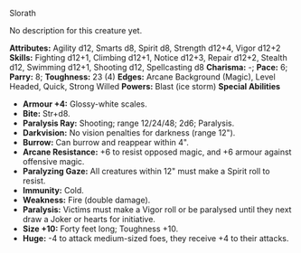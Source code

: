 Slorath

No description for this creature yet.

**Attributes:** Agility d12, Smarts d8, Spirit d8, Strength d12+4, Vigor
d12+2
**Skills:** Fighting d12+1, Climbing d12+1, Notice d12+3, Repair d12+2,
Stealth d12, Swimming d12+1, Shooting d12, Spellcasting d8
**Charisma:** -; **Pace:** 6; **Parry:** 8; **Toughness:** 23 (4)
**Edges:** Arcane Background (Magic), Level Headed, Quick, Strong
Willed
**Powers:** Blast (ice storm)
**Special Abilities**
- **Armour +4:** Glossy-white scales.
- **Bite:** Str+d8.
- **Paralysis Ray:** Shooting; range 12/24/48; 2d6; Paralysis.
- **Darkvision:** No vision penalties for darkness (range 12").
- **Burrow:** Can burrow and reappear within 4".
- **Arcane Resistance:** +6 to resist opposed magic, and +6 armour
against offensive magic.
- **Paralyzing Gaze:** All creatures within 12" must make a Spirit roll
to resist.
- **Immunity:** Cold.
- **Weakness:** Fire (double damage).
- **Paralysis:** Victims must make a Vigor roll or be paralysed until
they next draw a Joker or hearts for initiative.
- **Size +10:** Forty feet long; Toughness +10.
- **Huge:** -4 to attack medium-sized foes, they receive +4 to their
attacks.

